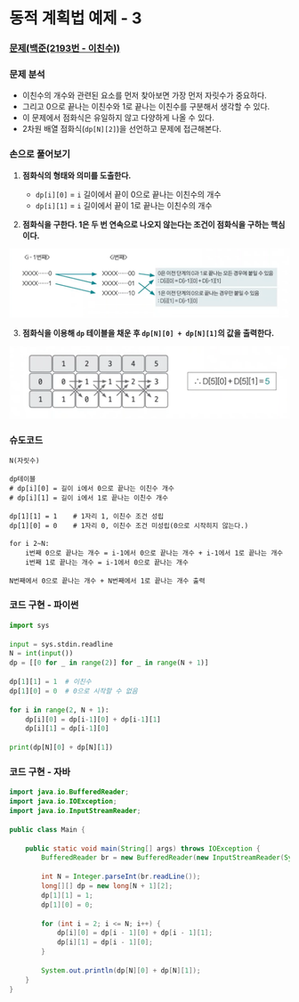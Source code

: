 # 동적 계획법 예제 - 3

### [문제(백준(2193번 - 이친수))](https://www.acmicpc.net/problem/2193)

### 문제 분석
- 이친수의 개수와 관련된 요소를 먼저 찾아보면 가장 먼저 자릿수가 중요하다.
- 그리고 0으로 끝나는 이친수와 1로 끝나는 이친수를 구분해서 생각할 수 있다.
- 이 문제에서 점화식은 유일하지 않고 다양하게 나올 수 있다.
- 2차원 배열 점화식(`dp[N][2]`)을 선언하고 문제에 접근해본다.

### 손으로 풀어보기
1. **점화식의 형태와 의미를 도출한다.**
   - `dp[i][0]` = `i` 길이에서 끝이 0으로 끝나는 이친수의 개수
   - `dp[i][1]` = `i` 길이에서 끝이 1로 끝나는 이친수의 개수

2. **점화식을 구한다. 1은 두 번 연속으로 나오지 않는다는 조건이 점화식을 구하는 핵심이다.**

![img_4.png](image/img_4.png)

3. **점화식을 이용해 `dp` 테이블을 채운 후 `dp[N][0] + dp[N][1]`의 값을 출력한다.**

![img_5.png](image/img_5.png)

### 슈도코드
```text
N(자릿수)

dp테이블
# dp[i][0] = 길이 i에서 0으로 끝나는 이친수 개수
# dp[i][1] = 길이 i에서 1로 끝나는 이친수 개수

dp[1][1] = 1    # 1자리 1, 이친수 조건 성립
dp[1][0] = 0    # 1자리 0, 이친수 조건 미성립(0으로 시작히지 않는다.)

for i 2~N:
    i번째 0으로 끝나는 개수 = i-1에서 0으로 끝나는 개수 + i-1에서 1로 끝나는 개수
    i번째 1로 끝나는 개수 = i-1에서 0으로 끝나는 개수
 
N번째에서 0으로 끝나는 개수 + N번째에서 1로 끝나는 개수 출력
```

### 코드 구현 - 파이썬
```python
import sys

input = sys.stdin.readline
N = int(input())
dp = [[0 for _ in range(2)] for _ in range(N + 1)]

dp[1][1] = 1  # 이친수
dp[1][0] = 0  # 0으로 시작할 수 없음

for i in range(2, N + 1):
    dp[i][0] = dp[i-1][0] + dp[i-1][1]
    dp[i][1] = dp[i-1][0]

print(dp[N][0] + dp[N][1])
```

### 코드 구현 - 자바
```java
import java.io.BufferedReader;
import java.io.IOException;
import java.io.InputStreamReader;

public class Main {

    public static void main(String[] args) throws IOException {
        BufferedReader br = new BufferedReader(new InputStreamReader(System.in));

        int N = Integer.parseInt(br.readLine());
        long[][] dp = new long[N + 1][2];
        dp[1][1] = 1;
        dp[1][0] = 0;

        for (int i = 2; i <= N; i++) {
            dp[i][0] = dp[i - 1][0] + dp[i - 1][1];
            dp[i][1] = dp[i - 1][0];
        }

        System.out.println(dp[N][0] + dp[N][1]);
    }
}
```